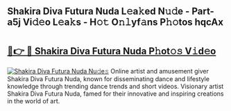 ## Shakira Diva Futura Nuda L𝚎a𝚔ed N𝚞𝚍e - Part-a5j Vi𝚍𝚎o L𝚎a𝚔s - H𝚘𝚝 O𝚗𝚕yf𝚊ns P𝚑𝚘tos hqcAx

# <h2><a href="http://kf1gmf2.oniu.top/?m=Shakira+Diva+Futura+Nuda">🔗👉 🔴 Shakira Diva Futura Nuda P𝚑ot𝚘𝚜 V𝚒d𝚎o</a></h2>

[![Shakira Diva Futura Nuda Nu𝚍e𝚜](https://i.imgur.com/0qMVB7G.gif)](http://kf1gmf2.oniu.top/?m=Shakira+Diva+Futura+Nuda)
Online artist and amusement giver Shakira Diva Futura Nuda, known for disseminating dance and lifestyle knowledge through trending dance trends and short videos. Visionary artist Shakira Diva Futura Nuda, famed for their innovative and inspiring creations in the world of art.  
